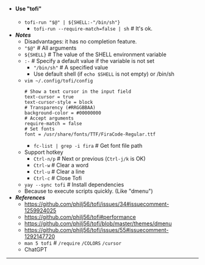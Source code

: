 - #### Use "tofi"
    - `tofi-run "$@" | ${SHELL:-"/bin/sh"}`
        - `tofi-run --require-match=false | sh` # It's ok.
- ***Notes***
    - Disadvantages: it has no completion feature.
    - `"$@"` # All arguments
    - `${SHELL}` # The value of the SHELL environment variable
    - `:-` # Specify a default value if the variable is not set
        - `"/bin/sh"` # A specified value
        - Use default shell (if `echo $SHELL` is not empty) or /bin/sh
    - `vim ~/.config/tofi/config`
      ```
      # Show a text cursor in the input field
      text-cursor = true
      text-cursor-style = block
      # Transparency (#RRGGBBAA)
      background-color = #00000000
      # Accept arguments
      require-match = false
      # Set fonts
      font = /usr/share/fonts/TTF/FiraCode-Regular.ttf
      ```
        - `fc-list | grep -i fira` # Get font file path
    - Support hotkey
        - `Ctrl-n/p` # Next or previous (`Ctrl-j/k` is OK)
        - `Ctrl-w` # Clear a word
        - `Ctrl-u` # Clear a line
        - `Ctrl-c` # Close Tofi
    - `yay --sync tofi` # Install dependencies
    - Because to execute scripts quickly. (Like "dmenu")
- ***References***
    - https://github.com/philj56/tofi/issues/34#issuecomment-1259924025
    - https://github.com/philj56/tofi#performance
    - https://github.com/philj56/tofi/blob/master/themes/dmenu
    - https://github.com/philj56/tofi/issues/55#issuecomment-1292147720
    - `man 5 tofi` # `/require` `/COLORS` `/cursor`
    - ChatGPT
- ---
